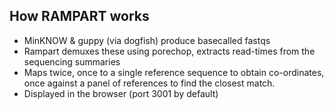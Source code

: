 
## How RAMPART works

* MinKNOW & guppy (via dogfish) produce basecalled fastqs
* Rampart demuxes these using porechop, extracts read-times from the sequencing summaries
* Maps twice, once to a single reference sequence to obtain co-ordinates, once against a panel of references to find the closest match.
* Displayed in the browser (port 3001 by default)

